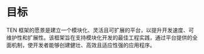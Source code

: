# 目标

TEN 框架的愿景是建立一个模块化、灵活且可扩展的平台，以提升开发速度、可维护性和扩展性。该框架旨在支持模块化开发的最佳工程实践，通过平台提供的全面机制，使开发者能够创建健壮、高效且适应性强的应用程序。